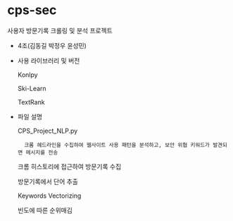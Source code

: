 # cps-sec
사용자 방문기록 크롤링 및 분석 프로젝트
- 4조(김동길 박정우 윤성민)

- 사용 라이브러리 및 버전
    
    Konlpy
    
    Ski-Learn
    
    TextRank

- 파일 설명
    
    CPS_Project_NLP.py
        
        크롬 헤드라인을 수집하여 웹사이트 사용 패턴을 분석하고, 보안 위협 키워드가 발견되면 메시지를 전송

    크롬 히스토리에 접근하여 방문기록 수집
    
    방문기록에서 단어 추출
    
    Keywords Vectorizing

    빈도에 따른 순위매김
   
